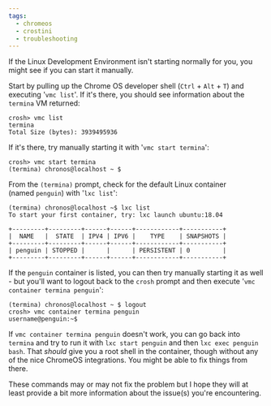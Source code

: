 ```yaml
---
tags:
  - chromeos
  - crostini
  - troubleshooting
---
```

If the Linux Development Environment isn't starting normally for you, you might see if you can start it manually.

Start by pulling up the Chrome OS developer shell (`Ctrl` + `Alt` + `T`) and executing '`vmc list`'. If it's there, you should see information about the `termina` VM returned:

```shell
crosh> vmc list
termina
Total Size (bytes): 3939495936
```

If it's there, try manually starting it with '`vmc start termina`':

```shell
crosh> vmc start termina
(termina) chronos@localhost ~ $
```

From the `(termina)` prompt, check for the default Linux container (named `penguin`) with '`lxc list`':

```shell
(termina) chronos@localhost ~$ lxc list
To start your first container, try: lxc launch ubuntu:18.04
 
+---------+---------+------+------+------------+-----------+
|  NAME   |  STATE  | IPV4 | IPV6 |    TYPE    | SNAPSHOTS |
+---------+---------+------+------+------------+-----------+
| penguin | STOPPED |      |      | PERSISTENT | 0         |
+---------+---------+------+------+------------+-----------+
```

If the `penguin` container is listed, you can then try manually starting it as well - but you'll want to logout back to the `crosh` prompt and then execute '`vmc container termina penguin`':

```shell
(termina) chronos@localhost ~ $ logout
crosh> vmc container termina penguin
username@penguin:~$ 
```

If `vmc container termina penguin` doesn't work, you can go back into `termina` and try to run it with `lxc start penguin` and then `lxc exec penguin bash`. That *should* give you a root shell in the container, though without any of the nice ChromeOS integrations. You might be able to fix things from there.

These commands may or may not fix the problem but I hope they will at least provide a bit more information about the issue(s) you're encountering.